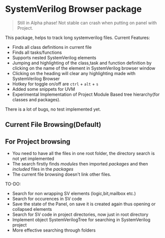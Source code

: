 # SystemVerilog Browser package

> Still in Alpha phase! Not stable can crash when putting on panel with Project.

This package, helps to track long systemverilog files. Current Features:
* Finds all class definitions in current file
* Finds all tasks/functions
* Supports nested SystemVerilog elements
* Jumping and highlighting of the class,task and function definition by clicking on the name of the element in SystemVerilog browser window
* Clicking on the heading will clear any highlighting made with SystemVerilog Browser
* Hotkey for toggle on/off are `ctrl` + `alt` + `s`
* Added some snippets for UVM
* Experimental Implementation of Project Module Based tree hierarchy(for classes and packages).

There is a lot of bugs, no test implemented yet.

## Current File Browsing(Default)


## For Project browsing
* You need to have all the files in one root folder, the directory search is not yet implemented
* The search firstly finds *modules* then imported *packages* and then *included* files in the *packages*
* The current file browsing doesn't link other files.

TO-DO:
* Search for non wrapping SV elements (logic,bit,mailbox etc.)
* Search for occurences in SV code
* Save the state of the Panel, on save it is created again thus opening or collapsed elements
* Search for SV code in project directories, now just in root directory
* Implement object SystemVerilogTree for searching in SystemVerilog project
* More effective searching through folders
